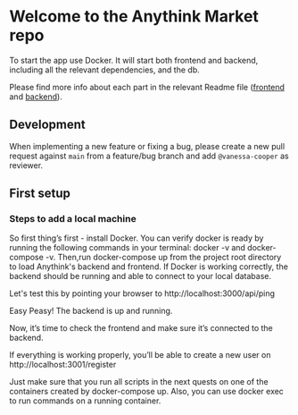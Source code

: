 # Welcome to the Anythink Market repo

To start the app use Docker. It will start both frontend and backend, including all the relevant dependencies, and the db.

Please find more info about each part in the relevant Readme file ([frontend](frontend/readme.md) and [backend](backend/README.md)).

## Development

When implementing a new feature or fixing a bug, please create a new pull request against `main` from a feature/bug branch and add `@vanessa-cooper` as reviewer.

## First setup

### Steps to add a local machine

So first thing’s first - install Docker.
You can verify docker is ready by running the following commands in your terminal: docker -v and docker-compose -v.
Then,run docker-compose up from the project root directory to load Anythink's backend and frontend.
If Docker is working correctly, the backend should be running and able to connect to your local database.


Let's test this by pointing your browser to http://localhost:3000/api/ping

Easy Peasy! The backend is up and running.

Now, it’s time to check the frontend and make sure it’s connected to the backend.

If everything is working properly, you’ll be able to create a new user on http://localhost:3001/register

Just make sure that you run all scripts in the next quests on one of the containers created by docker-compose up.  Also, you can use docker exec to run commands on a running container.
